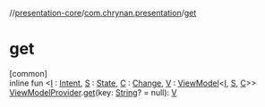 //[presentation-core](../../index.md)/[com.chrynan.presentation](index.md)/[get](get.md)

# get

[common]\
inline fun &lt;[I](get.md) : [Intent](-intent/index.md), [S](get.md) : [State](-state/index.md), [C](get.md) : [Change](-change/index.md), [V](get.md) : [ViewModel](-view-model/index.md)&lt;[I](get.md), [S](get.md), [C](get.md)&gt;&gt; [ViewModelProvider](-view-model-provider/index.md).[get](get.md)(key: [String](https://kotlinlang.org/api/latest/jvm/stdlib/kotlin/-string/index.html)? = null): [V](get.md)

